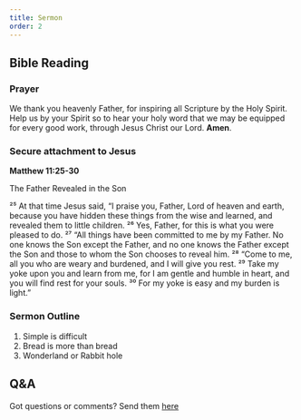 ```yaml
---
title: Sermon 
order: 2
---
```


## Bible Reading

### Prayer
We thank you heavenly Father, for inspiring all Scripture by the Holy Spirit. Help us by your Spirit so to hear your holy word that we may be equipped for every good work, through Jesus Christ our Lord. **Amen**.

### Secure attachment to Jesus

**Matthew 11:25-30**

The Father Revealed in the Son

²⁵ At that time Jesus said, “I praise you, Father, Lord of heaven and earth, because you have hidden these things from the wise and learned, and revealed them to little children. ²⁶ Yes, Father, for this is what you were pleased to do.
²⁷ “All things have been committed to me by my Father. No one knows the Son except the Father, and no one knows the Father except the Son and those to whom the Son chooses to reveal him.
²⁸ “Come to me, all you who are weary and burdened, and I will give you rest. ²⁹ Take my yoke upon you and learn from me, for I am gentle and humble in heart, and you will find rest for your souls. ³⁰ For my yoke is easy and my burden is light.”

### Sermon Outline
1. Simple is difficult 
2. Bread is more than bread 
3. Wonderland or Rabbit hole


## Q&A
Got questions or comments? Send them [here](https://tinyurl.com/SGHACQuestionsAnswers)
